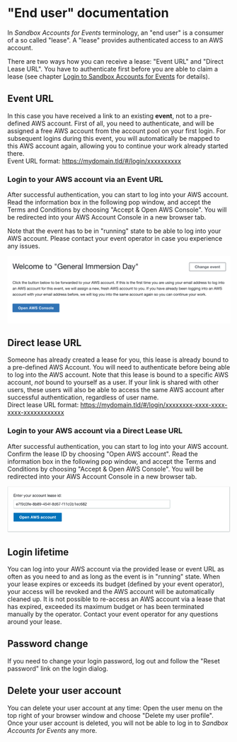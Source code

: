 # "End user" documentation

In *Sandbox Accounts for Events* terminology, an "end user" is a consumer of a so called "lease". A "lease" provides authenticated access to an AWS account.

There are two ways how you can receive a lease: "Event URL" and "Direct Lease URL". You have to authenticate first before you are able to claim a lease (see chapter [Login to Sandbox Accounts for Events](login.md) for details).

## Event URL
In this case you have received a link to an existing **event**, not to a pre-defined AWS account. First of all, you need to authenticate, and will be assigned a free AWS account from the account pool on your first login. For subsequent logins during this event, you will automatically be mapped to this AWS account again, allowing you to continue your work already started there.  
Event URL format: https://mydomain.tld/#/login/xxxxxxxxxx

### Login to your AWS account via an Event URL
After successful authentication, you can start to log into your AWS account. Read the information box in the following pop window, and accept the Terms and Conditions by choosing "Accept & Open AWS Console". You will be redirected into your AWS Account Console in a new browser tab.

Note that the event has to be in "running" state to be able to log into your AWS account. Please contact your event operator in case you experience any issues.

![Screenshot of login with event URL](images/event-login.png)

## Direct lease URL
Someone has already created a lease for you, this lease is already bound to a pre-defined AWS Account. You will need to authenticate before being able to log into the AWS account. Note that this lease is bound to a specific AWS account, _not_ bound to yourself as a user. If your link is shared with other users, these users will also be able to access the same AWS account after successful authentication, regardless of user name.  
Direct lease URL format: https://mydomain.tld/#/login/xxxxxxxx-xxxx-xxxx-xxxx-xxxxxxxxxxxx

### Login to your AWS account via a Direct Lease URL
After successful authentication, you can start to log into your AWS account. Confirm the lease ID by choosing "Open AWS account". Read the information box in the following pop window, and accept the Terms and Conditions by choosing "Accept & Open AWS Console". You will be redirected into your AWS Account Console in a new browser tab.

![Screenshot of login with Direct Lease URL](images/lease-login.png)

## Login lifetime

You can log into your AWS account via the provided lease or event URL as often as you need to and as long as the event is in "running" state. When your lease expires or exceeds its budget (defined by your event operator), your access will be revoked and the AWS account will be automatically cleaned up. It is not possible to re-access an AWS account via a lease that has expired, exceeded its maximum budget or has been terminated manually by the operator. Contact your event operator for any questions around your lease.

## Password change

If you need to change your login password, log out and follow the "Reset password" link on the login dialog. 

## Delete your user account

You can delete your user account at any time: Open the user menu on the top right of your browser window and choose "Delete my user profile". Once your user account is deleted, you will not be able to log in to *Sandbox Accounts for Events* any more.

